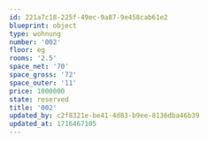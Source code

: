 ```yaml
---
id: 221a7c18-225f-49ec-9a87-9e458cab61e2
blueprint: object
type: wohnung
number: '002'
floor: eg
rooms: '2.5'
space_net: '70'
space_gross: '72'
space_outer: '11'
price: 1000000
state: reserved
title: '002'
updated_by: c2f8321e-be41-4d83-b9ee-8136dba46b39
updated_at: 1716467105
---
```

